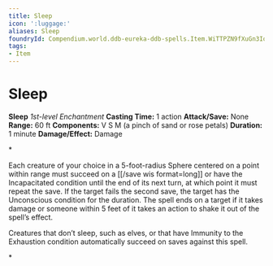 ```yaml
---
title: Sleep
icon: ':luggage:'
aliases: Sleep
foundryId: Compendium.world.ddb-eureka-ddb-spells.Item.WiTTPZN9fXuGn3Iq
tags:
- Item
---
```


# Sleep

**Sleep**
_1st-level Enchantment_
**Casting Time:** 1 action
**Attack/Save:** None
**Range:** 60 ft
**Components:** V S M (a pinch of sand or rose petals)
**Duration:** 1 minute
**Damage/Effect:** Damage

*<p>Each creature of your choice in a 5-foot-radius Sphere centered on a point within range must succeed on a [[/save wis format=long]] or have the Incapacitated condition until the end of its next turn, at which point it must repeat the save. If the target fails the second save, the target has the Unconscious condition for the duration. The spell ends on a target if it takes damage or someone within 5 feet of it takes an action to shake it out of the spell’s effect.

Creatures that don’t sleep, such as elves, or that have Immunity to the Exhaustion condition automatically succeed on saves against this spell.</p>*